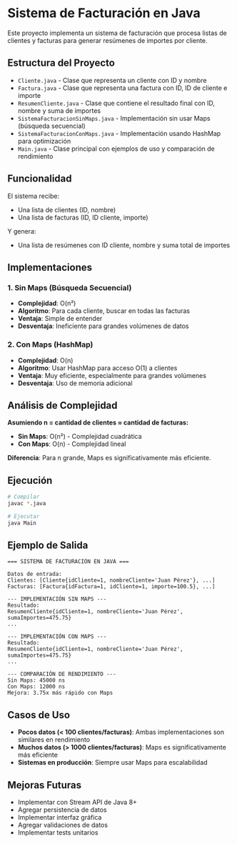 # Sistema de Facturación en Java

Este proyecto implementa un sistema de facturación que procesa listas de clientes y facturas para generar resúmenes de importes por cliente.

## Estructura del Proyecto

- `Cliente.java` - Clase que representa un cliente con ID y nombre
- `Factura.java` - Clase que representa una factura con ID, ID de cliente e importe
- `ResumenCliente.java` - Clase que contiene el resultado final con ID, nombre y suma de importes
- `SistemaFacturacionSinMaps.java` - Implementación sin usar Maps (búsqueda secuencial)
- `SistemaFacturacionConMaps.java` - Implementación usando HashMap para optimización
- `Main.java` - Clase principal con ejemplos de uso y comparación de rendimiento

## Funcionalidad

El sistema recibe:
- Una lista de clientes (ID, nombre)
- Una lista de facturas (ID, ID cliente, importe)

Y genera:
- Una lista de resúmenes con ID cliente, nombre y suma total de importes

## Implementaciones

### 1. Sin Maps (Búsqueda Secuencial)
- **Complejidad**: O(n²)
- **Algoritmo**: Para cada cliente, buscar en todas las facturas
- **Ventaja**: Simple de entender
- **Desventaja**: Ineficiente para grandes volúmenes de datos

### 2. Con Maps (HashMap)
- **Complejidad**: O(n)
- **Algoritmo**: Usar HashMap para acceso O(1) a clientes
- **Ventaja**: Muy eficiente, especialmente para grandes volúmenes
- **Desventaja**: Uso de memoria adicional

## Análisis de Complejidad

**Asumiendo n = cantidad de clientes ≈ cantidad de facturas:**

- **Sin Maps**: O(n²) - Complejidad cuadrática
- **Con Maps**: O(n) - Complejidad lineal

**Diferencia**: Para n grande, Maps es significativamente más eficiente.

## Ejecución

```bash
# Compilar
javac *.java

# Ejecutar
java Main
```

## Ejemplo de Salida

```
=== SISTEMA DE FACTURACIÓN EN JAVA ===

Datos de entrada:
Clientes: [Cliente{idCliente=1, nombreCliente='Juan Pérez'}, ...]
Facturas: [Factura{idFactura=1, idCliente=1, importe=100.5}, ...]

--- IMPLEMENTACIÓN SIN MAPS ---
Resultado:
ResumenCliente{idCliente=1, nombreCliente='Juan Pérez', sumaImportes=475.75}
...

--- IMPLEMENTACIÓN CON MAPS ---
Resultado:
ResumenCliente{idCliente=1, nombreCliente='Juan Pérez', sumaImportes=475.75}
...

--- COMPARACIÓN DE RENDIMIENTO ---
Sin Maps: 45000 ns
Con Maps: 12000 ns
Mejora: 3.75x más rápido con Maps
```

## Casos de Uso

- **Pocos datos (< 100 clientes/facturas)**: Ambas implementaciones son similares en rendimiento
- **Muchos datos (> 1000 clientes/facturas)**: Maps es significativamente más eficiente
- **Sistemas en producción**: Siempre usar Maps para escalabilidad

## Mejoras Futuras

- Implementar con Stream API de Java 8+
- Agregar persistencia de datos
- Implementar interfaz gráfica
- Agregar validaciones de datos
- Implementar tests unitarios
